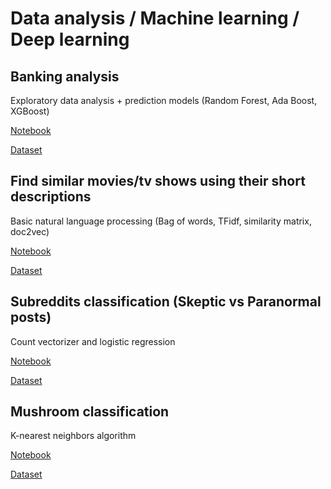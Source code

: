 # Data analysis / Machine learning / Deep learning

## Banking analysis 
Exploratory data analysis + prediction models (Random Forest, Ada Boost, XGBoost)

[Notebook](https://github.com/Th3NiKo/Data-analysis-training/blob/main/banking-analysis.ipynb)

[Dataset](https://www.kaggle.com/prakharrathi25/banking-dataset-marketing-targets)

## Find similar movies/tv shows using their short descriptions
Basic natural language processing (Bag of words, TFidf, similarity matrix, doc2vec)

[Notebook](https://github.com/Th3NiKo/Data-analysis-training/blob/main/finding-similar-films-using-descriptions-tfidf.ipynb)

[Dataset](https://www.kaggle.com/shivamb/netflix-shows)

## Subreddits classification (Skeptic vs Paranormal posts)
Count vectorizer and logistic regression

[Notebook](https://github.com/Th3NiKo/Data-analysis-training/blob/main/skeptic-vs-paranormal-subreddits-logistic-regression.ipynb)

[Dataset](https://gonito.net/gitlist/paranormal-or-skeptic.git/master/)

## Mushroom classification 
K-nearest neighbors algorithm

[Notebook](https://github.com/Th3NiKo/Data-analysis-training/blob/main/Mushroom-classification-challenge-KNN.ipynb)

[Dataset](https://gonito.net/gitlist/mushrooms.git/master/)


